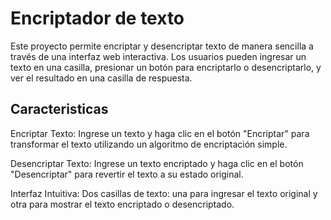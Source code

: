 <h1>Encriptador de texto</h1>
<p>Este proyecto permite encriptar y desencriptar texto de manera sencilla a través de una interfaz web interactiva.
Los usuarios pueden ingresar un texto en una casilla, presionar un botón para encriptarlo o desencriptarlo,
y ver el resultado en una casilla de respuesta.</p>

<h2>Caracteristicas</h2>

<p> Encriptar Texto: Ingrese un texto y haga clic en el botón "Encriptar" para transformar el texto utilizando un algoritmo de encriptación simple.

Desencriptar Texto: Ingrese un texto encriptado y haga clic en el botón "Desencriptar" para revertir el texto a su estado original.

Interfaz Intuitiva: Dos casillas de texto: una para ingresar el texto original y otra para mostrar el texto encriptado o desencriptado. </p>
